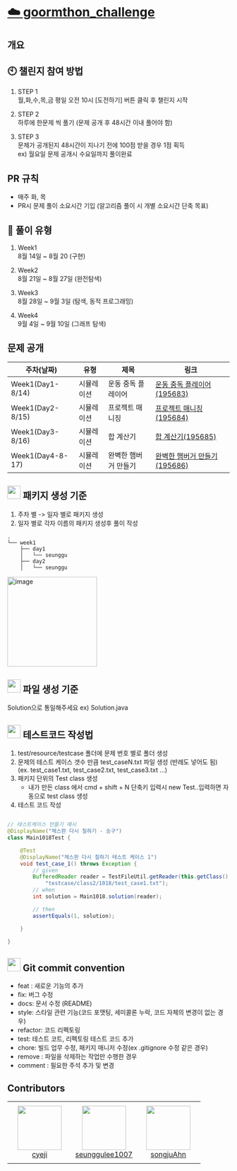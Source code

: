 # [☁️ goormthon_challenge](https://9oormthonchallenge.oopy.io/?utm_source=community&utm_medium=social_affiliate&utm_content=pre_apply)

## 개요

## 🕙 챌린지 참여 방법

1. STEP 1 </br>
   월,화,수,목,금 평일 오전 10시 [도전하기] 버튼 클릭 후 챌린지 시작

2. STEP 2 </br>
   하루에 한문제 씩 풀기 (문제 공개 후 48시간 이내 풀어야 함)

3. STEP 3 </br>
문제가 공개된지 48시간이 지나기 전에 100점 받을 경우 1점 획득 </br>
ex) 월요일 문제 공개시 수요일까지 풀이완료

## PR 규칙
- 매주 화, 목
- PR시 문제 풀이 소요시간 기입 (알고리즘 풀이 시 개별 소요시간 단축 목표)

## 📝 풀이 유형

1. Week1 </br>
   8월 14일 ~ 8월 20 (구현)

2. Week2 </br>
   8월 21일 ~ 8월 27일 (완전탐색)

3. Week3 </br>
   8월 28일 ~ 9월 3일 (탐색, 동적 프로그래밍)

4. Week4 </br>
   9월 4일 ~ 9월 10일 (그래프 탐색)

## 문제 공개

| 주차(날짜)           | 유형    | 제목         | 링크                                                                                                                                         |
|------------------|-------|------------|--------------------------------------------------------------------------------------------------------------------------------------------|
| Week1(Day1-8/14) | 시뮬레이션 | 운동 중독 플레이어 | [운동 중독 플레이어(195683)](https://level.goorm.io/exam/195683/%EC%9A%B4%EB%8F%99-%EC%A4%91%EB%8F%85-%ED%94%8C%EB%A0%88%EC%9D%B4%EC%96%B4/quiz/1) |
| Week1(Day2-8/15) | 시뮬레이션 | 프로젝트 매니징 | [프로젝트 매니징(195684)](https://level.goorm.io/exam/195684/%ED%94%84%EB%A1%9C%EC%A0%9D%ED%8A%B8-%EB%A7%A4%EB%8B%88%EC%A7%95/quiz/1)                                                                                                                                   |
| Week1(Day3-8/16) | 시뮬레이션 |   합 계산기         | [합 계산기(195685)](https://level.goorm.io/exam/195685/%ED%95%A9-%EA%B3%84%EC%82%B0%EA%B8%B0/quiz/1)                                                                                                                                            |
| Week1(Day4-8-17) | 시뮬레이션| 완벽한 햄버거 만들기|[완벽한 햄버거 만들기(195686)](https://level.goorm.io/exam/195686/%EC%99%84%EB%B2%BD%ED%95%9C-%ED%96%84%EB%B2%84%EA%B1%B0-%EB%A7%8C%EB%93%A4%EA%B8%B0/quiz/1)|

## <img src="https://img.icons8.com/color/48/null/folder-tree.png" width="30" height="30" style="padding: 0;margin-bottom:-5px;"/> 패키지 생성 기준

1. 주차 별 -> 일자 별로 패키지 생성 </br>
2. 일자 별로 각자 이름의 패키지 생성후 풀이 작성 </br>

```
.
└── week1
    ├── day1  
    │   └── seunggu
    ├── day2
    │   └── seunggu
```

<img width="203" alt="image" src="https://github.com/algorithm-cote-study/goormthon_challenge/assets/98408267/a4738798-5fcd-40e0-8357-616435413118">

## <img src="https://img.icons8.com/color/48/null/java-files.png" width="30" height="30" style="padding: 0;margin-bottom:-5px;"/> 파일 생성 기준

Solution으로 통일해주세요 ex) Solution.java

## <img src="https://img.icons8.com/color/48/null/programming-flag.png" width="30" height="30" style="padding: 0;margin-bottom:-5px;"/> 테스트코드 작성법

1. test/resource/testcase 폴더에 문제 번호 별로 폴더 생성
2. 문제의 테스트 케이스 갯수 만큼 test_caseN.txt 파일 생성 (반례도 넣어도 됨) (ex. test_case1.txt, test_case2.txt,
   test_case3.txt ...)
3. 패키지 단위의 Test class 생성
    - 내가 만든 class 에서 cmd + shift + N 단축키 입력시 new Test..입력하면 자동으로 test class 생성
4. 테스트 코드 작성

```java

// 테스트케이스 만들기 예시
@DisplayName("체스판 다시 칠하기 - 승구")
class Main1018Test {

    @Test
    @DisplayName("체스판 다시 칠하기 테스트 케이스 1")
    void test_case_1() throws Exception {
        // given
        BufferedReader reader = TestFileUtil.getReader(this.getClass(),
            "testcase/class2/1018/test_case1.txt");
        // when
        int solution = Main1018.solution(reader);

        // then
        assertEquals(1, solution);

    }

}

```

## <img src="https://img.icons8.com/color/48/null/github--v1.png" width="30" height="30" style="padding: 0;margin-bottom:-5px;"/> Git commit convention

- feat : 새로운 기능의 추가
- fix: 버그 수정
- docs: 문서 수정 (README)
- style: 스타일 관련 기능(코드 포맷팅, 세미콜론 누락, 코드 자체의 변경이 없는 경우)
- refactor: 코드 리펙토링
- test: 테스트 코트, 리펙토링 테스트 코드 추가
- chore: 빌드 업무 수정, 패키지 매니저 수정(ex .gitignore 수정 같은 경우)
- remove : 파일을 삭제하는 작업만 수행한 경우
- comment : 필요한 주석 추가 및 변경

## Contributors

<table >
    <tr height="140px">
        <td align="center" width="130px">
            <a href="https://github.com/cyeji"><img height="100px" width="100px" src="https://avatars.githubusercontent.com/u/98408267?v=4"/></a>
            <br />
            <a href="https://github.com/cyeji">cyeji</a>
        </td>
        <td align="center" width="130px">
            <a href="https://github.com/seunggulee1007"><img height="100px" width="100px" src="https://avatars.githubusercontent.com/u/32692807?v=4"/></a>
            <br />
            <a href="https://github.com/seunggulee1007">seunggulee1007</a>
        </td>
        <td align="center" width="130px">
            <a href="https://github.com/songjuAhn"><img height="100px" width="100px" src="https://avatars.githubusercontent.com/u/18460680?v=4"/></a>
            <br />
            <a href="https://github.com/songjuAhn">songjuAhn</a>
        </td>
    </tr>
</table>
